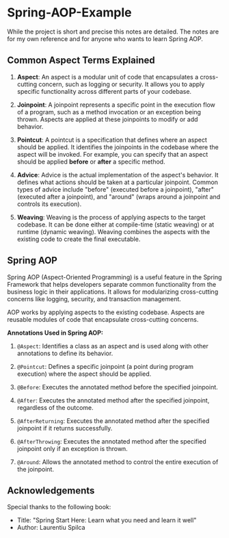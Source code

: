 # Spring-AOP-Example

 While the project is short and precise this notes are detailed. The notes are for my own reference and for anyone who wants to learn Spring AOP.

## **Common Aspect Terms Explained**

1. **Aspect**: An aspect is a modular unit of code that encapsulates a cross-cutting concern, such as logging or security. It allows you to apply specific functionality across different parts of your codebase.

2. **Joinpoint**: A joinpoint represents a specific point in the execution flow of a program, such as a method invocation or an exception being thrown. Aspects are applied at these joinpoints to modify or add behavior.

3. **Pointcut**: A pointcut is a specification that defines where an aspect should be applied. It identifies the joinpoints in the codebase where the aspect will be invoked. For example, you can specify that an aspect should be applied **before** or **after** a specific method.

4. **Advice**: Advice is the actual implementation of the aspect's behavior. It defines what actions should be taken at a particular joinpoint. Common types of advice include "before" (executed before a joinpoint), "after" (executed after a joinpoint), and "around" (wraps around a joinpoint and controls its execution).

5. **Weaving**: Weaving is the process of applying aspects to the target codebase. It can be done either at compile-time (static weaving) or at runtime (dynamic weaving). Weaving combines the aspects with the existing code to create the final executable.



## **Spring AOP**

Spring AOP (Aspect-Oriented Programming) is a useful feature in the Spring Framework that helps developers separate common functionality from the business logic in their applications. It allows for modularizing cross-cutting concerns like logging, security, and transaction management.

AOP works by applying aspects to the existing codebase. Aspects are reusable modules of code that encapsulate cross-cutting concerns. 

**Annotations Used in Spring AOP:**

1. `@Aspect`: Identifies a class as an aspect and is used along with other annotations to define its behavior.

2. `@Pointcut`: Defines a specific joinpoint (a point during program execution) where the aspect should be applied.

3. `@Before`: Executes the annotated method before the specified joinpoint.

4. `@After`: Executes the annotated method after the specified joinpoint, regardless of the outcome.

5. `@AfterReturning`: Executes the annotated method after the specified joinpoint if it returns successfully.

6. `@AfterThrowing`: Executes the annotated method after the specified joinpoint only if an exception is thrown.

7. `@Around`: Allows the annotated method to control the entire execution of the joinpoint.

## Acknowledgements
Special thanks to the following book:
- Title: "Spring Start Here: Learn what you need and learn it well"
- Author: Laurentiu Spilca


